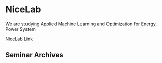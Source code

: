 # NiceLab

We are studying Applied Machine Learning and Optimization for Energy, Power System

[NiceLab Link](https://nice.sogang.ac.kr/home)

## Seminar Archives
